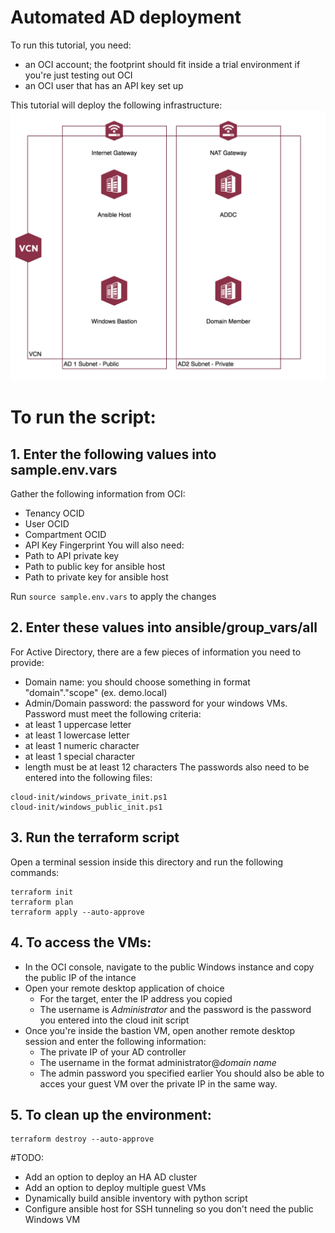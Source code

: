 # Automated AD deployment

To run this tutorial, you need:
- an OCI account; the footprint should fit inside a trial environment if you're just testing out OCI
- an OCI user that has an API key set up

This tutorial will deploy the following infrastructure:
![](/images/architecture.png)

# To run the script:

## 1. Enter the following values into sample.env.vars
Gather the following information from OCI:
- Tenancy OCID
- User OCID
- Compartment OCID
- API Key Fingerprint
You will also need:
- Path to API private key
- Path to public key for ansible host
- Path to private key for ansible host

Run `source sample.env.vars` to apply the changes

## 2. Enter these values into ansible/group_vars/all
For Active Directory, there are a few pieces of information you need to provide:
 - Domain name: you should choose something in format "domain"."scope" (ex. demo.local)
 - Admin/Domain password: the password for your windows VMs.  Password must meet the following criteria:
  - at least 1 uppercase letter
  - at least 1 lowercase letter
  - at least 1 numeric character
  - at least 1 special character
  - length must be at least 12 characters
The passwords also need to be entered into the following files:
```
cloud-init/windows_private_init.ps1
cloud-init/windows_public_init.ps1
```

## 3. Run the terraform script
Open a terminal session inside this directory and run the following commands:
```
terraform init
terraform plan
terraform apply --auto-approve
```

## 4. To access the VMs:
- In the OCI console, navigate to the public Windows instance and copy the public IP of the intance
- Open your remote desktop application of choice
  - For the target, enter the IP address you copied
  - The username is _Administrator_ and the password is the password you entered into the cloud init script
- Once you're inside the bastion VM, open another remote desktop session and enter the following information:
  - The private IP of your AD controller
  - The username in the format administrator@_domain name_
  - The admin password you specified earlier 
You should also be able to acces your guest VM over the private IP in the same way.

## 5. To clean up the environment:
```
terraform destroy --auto-approve
```
  
#TODO:
- Add an option to deploy an HA AD cluster
- Add an option to deploy multiple guest VMs
- Dynamically build ansible inventory with python script
- Configure ansible host for SSH tunneling so you don't need the public Windows VM